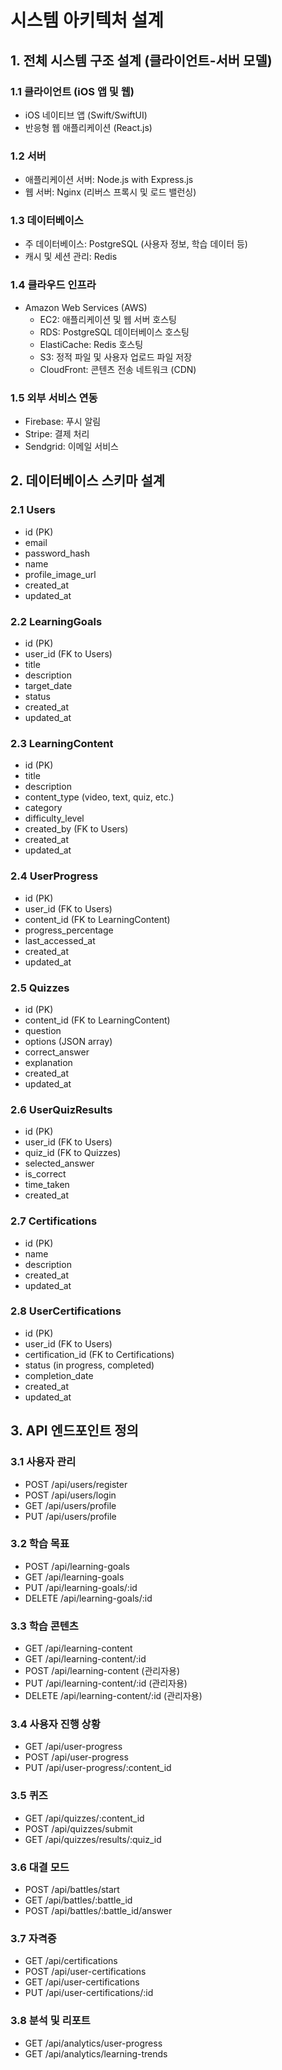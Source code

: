 # 시스템 아키텍처 설계

## 1. 전체 시스템 구조 설계 (클라이언트-서버 모델)

### 1.1 클라이언트 (iOS 앱 및 웹)
- iOS 네이티브 앱 (Swift/SwiftUI)
- 반응형 웹 애플리케이션 (React.js)

### 1.2 서버
- 애플리케이션 서버: Node.js with Express.js
- 웹 서버: Nginx (리버스 프록시 및 로드 밸런싱)

### 1.3 데이터베이스
- 주 데이터베이스: PostgreSQL (사용자 정보, 학습 데이터 등)
- 캐시 및 세션 관리: Redis

### 1.4 클라우드 인프라
- Amazon Web Services (AWS)
  - EC2: 애플리케이션 및 웹 서버 호스팅
  - RDS: PostgreSQL 데이터베이스 호스팅
  - ElastiCache: Redis 호스팅
  - S3: 정적 파일 및 사용자 업로드 파일 저장
  - CloudFront: 콘텐츠 전송 네트워크 (CDN)

### 1.5 외부 서비스 연동
- Firebase: 푸시 알림
- Stripe: 결제 처리
- Sendgrid: 이메일 서비스

## 2. 데이터베이스 스키마 설계

### 2.1 Users
- id (PK)
- email
- password_hash
- name
- profile_image_url
- created_at
- updated_at

### 2.2 LearningGoals
- id (PK)
- user_id (FK to Users)
- title
- description
- target_date
- status
- created_at
- updated_at

### 2.3 LearningContent
- id (PK)
- title
- description
- content_type (video, text, quiz, etc.)
- category
- difficulty_level
- created_by (FK to Users)
- created_at
- updated_at

### 2.4 UserProgress
- id (PK)
- user_id (FK to Users)
- content_id (FK to LearningContent)
- progress_percentage
- last_accessed_at
- created_at
- updated_at

### 2.5 Quizzes
- id (PK)
- content_id (FK to LearningContent)
- question
- options (JSON array)
- correct_answer
- explanation
- created_at
- updated_at

### 2.6 UserQuizResults
- id (PK)
- user_id (FK to Users)
- quiz_id (FK to Quizzes)
- selected_answer
- is_correct
- time_taken
- created_at

### 2.7 Certifications
- id (PK)
- name
- description
- created_at
- updated_at

### 2.8 UserCertifications
- id (PK)
- user_id (FK to Users)
- certification_id (FK to Certifications)
- status (in progress, completed)
- completion_date
- created_at
- updated_at

## 3. API 엔드포인트 정의

### 3.1 사용자 관리
- POST /api/users/register
- POST /api/users/login
- GET /api/users/profile
- PUT /api/users/profile

### 3.2 학습 목표
- POST /api/learning-goals
- GET /api/learning-goals
- PUT /api/learning-goals/:id
- DELETE /api/learning-goals/:id

### 3.3 학습 콘텐츠
- GET /api/learning-content
- GET /api/learning-content/:id
- POST /api/learning-content (관리자용)
- PUT /api/learning-content/:id (관리자용)
- DELETE /api/learning-content/:id (관리자용)

### 3.4 사용자 진행 상황
- GET /api/user-progress
- POST /api/user-progress
- PUT /api/user-progress/:content_id

### 3.5 퀴즈
- GET /api/quizzes/:content_id
- POST /api/quizzes/submit
- GET /api/quizzes/results/:quiz_id

### 3.6 대결 모드
- POST /api/battles/start
- GET /api/battles/:battle_id
- POST /api/battles/:battle_id/answer

### 3.7 자격증
- GET /api/certifications
- POST /api/user-certifications
- GET /api/user-certifications
- PUT /api/user-certifications/:id

### 3.8 분석 및 리포트
- GET /api/analytics/user-progress
- GET /api/analytics/learning-trends